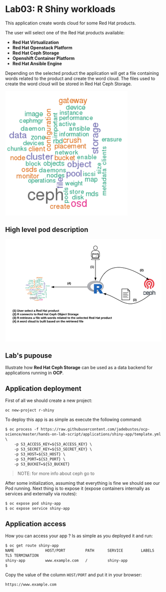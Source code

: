 # Lab03: R Shiny workloads

This application create words cloud for some Red Hat products.

The user will select one of the Red Hat products available:

* **Red Hat Virtualization**
* **Red Hat Openstack Platform**
* **Red Hat Ceph Storage**
* **Openshift Container Platform**
* **Red Hat Ansible Engine**

Depending on the selected product the application will get a file containing words related to the product and create the word cloud. The files used to create the word cloud will be stored in Red Hat Ceph Storage.

![word cloud](imgs/word-cloud.png)

## High level pod description

![R Shiny](imgs/r-shiny.png)

## Lab's pupouse

Illustrate how **Red Hat Ceph Storage** can be used as a data backend for applications running in **OCP**.

## Application deployment

First of all we should create a new project:

```
oc new-project r-shiny
```

To deploy this app is as simple as execute the following command:

```
$ oc process -f https://raw.githubusercontent.com/jadebustos/ocp-science/master/hands-on-lab-script/applications/shiny-app/template.yml \
    -p S3_ACCESS_KEY=${S3_ACCESS_KEY} \
    -p S3_SECRET_KEY=${S3_SECRET_KEY} \
    -p S3_HOST=${S3_HOST} \
    -p S3_PORT=${S3_PORT} \
    -p S3_BUCKET=${S3_BUCKET}
```

> NOTE: for more info about ceph go to 

After some initialization, assuming that everything is fine we should see our Pod running. Next thing is to expose it (expose containers internally as services and externally via routes):

```
$ oc expose pod shiny-app
$ oc expose service shiny-app
```

## Application access

How you can access your app ? Is as simple as you deployed it and run:

```
$ oc get route shiny-app
NAME              HOST/PORT         PATH      SERVICE        LABELS    TLS TERMINATION
shiny-app         www.example.com   /         shiny-app
$
```

Copy the value of the column `HOST/PORT` and put it in your browser:

```
https://www.example.com
```
